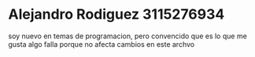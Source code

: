 
# Alejandro Rodiguez 3115276934 
soy nuevo en temas de programacion, pero convencido que es lo que me gusta 
algo falla porque no afecta cambios en este archvo
